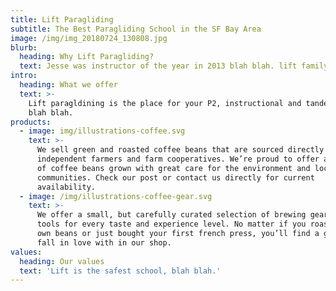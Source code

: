 ```yaml
---
title: Lift Paragliding
subtitle: The Best Paragliding School in the SF Bay Area
image: /img/img_20180724_130808.jpg
blurb:
  heading: Why Lift Paragliding?
  text: Jesse was instructor of the year in 2013 blah blah. lift family blah blah.
intro:
  heading: What we offer
  text: >-
    Lift paragldining is the place for your P2, instructional and tandem flights
    blah blah.
products:
  - image: img/illustrations-coffee.svg
    text: >-
      We sell green and roasted coffee beans that are sourced directly from
      independent farmers and farm cooperatives. We’re proud to offer a variety
      of coffee beans grown with great care for the environment and local
      communities. Check our post or contact us directly for current
      availability.
  - image: /img/illustrations-coffee-gear.svg
    text: >-
      We offer a small, but carefully curated selection of brewing gear and
      tools for every taste and experience level. No matter if you roast your
      own beans or just bought your first french press, you’ll find a gadget to
      fall in love with in our shop.
values:
  heading: Our values
  text: 'Lift is the safest school, blah blah.'
---
```


